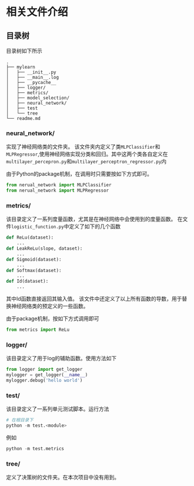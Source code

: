 # 相关文件介绍
## 目录树
目录树如下所示
```
.
├── mylearn
│   ├── __init__.py
│   ├── __main__.log
│   ├── __pycache__
│   ├── logger/
│   ├── metrics/
│   ├── model_selection/
│   ├── neural_network/
│   ├── test
│   └── tree
└── readme.md
```
### neural_network/
实现了神经网络类的文件夹。
该文件夹内定义了类`MLPClassifier`和`MLPRegressor`,使用神经网络实现分类和回归。其中这两个类各自定义在`multilayer_percepron.py`和`multilayer_perceptron_regressor.py`内

由于Python的package机制，在调用时只需要按如下方式即可。
``` python
from nerual_network import MLPClassifier
from nerual_network import MLPRegressor
```
### metrics/
该目录定义了一系列度量函数，尤其是在神经网络中会使用到的度量函数。
在文件`logistic_function.py`中定义了如下的几个函数
``` python
def ReLu(dataset):
    ...
def LeakReLu(slope, dataset):
    ...
def Sigmoid(dataset):
    ...
def Softmax(dataset):
    ...
def Id(dataset):
    ...
```
其中Id函数直接返回其输入值。
该文件中还定义了以上所有函数的导数，用于替换神经网络类的预定义的一些函数。

由于package机制，按如下方式调用即可
``` python
from metrics import ReLu
```

### logger/
该目录定义了用于log的辅助函数。使用方法如下
``` python
from logger import get_logger
mylogger = get_logger(__name__)
mylogger.debug('hello world')
```

### test/
该目录定义了一系列单元测试脚本。运行方法
``` python
# 在根目录下
python -m test.<module>
```
例如
``` python
python -m test.metrics
```
### tree/
定义了决策树的文件夹。在本次项目中没有用到。